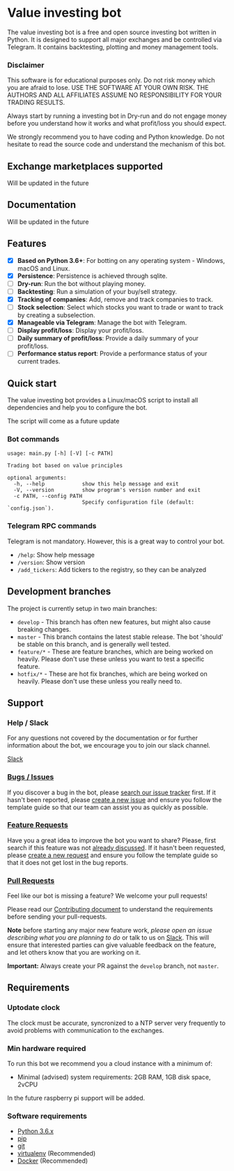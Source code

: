 # Value investing bot 

The value investing bot is a free and open source investing bot written in Python. It is designed to support all 
major exchanges and be controlled via Telegram. It contains backtesting, plotting and money management tools.

### Disclaimer
This software is for educational purposes only. Do not risk money which you are afraid to lose. 
USE THE SOFTWARE AT YOUR OWN RISK. THE AUTHORS AND ALL AFFILIATES ASSUME NO RESPONSIBILITY FOR YOUR TRADING RESULTS.

Always start by running a investing bot in Dry-run and do not engage money before you understand how it works and what profit/loss you should expect.

We strongly recommend you to have coding and Python knowledge. Do not hesitate to read the source code and understand the mechanism of this bot.

Exchange marketplaces supported
------
Will be updated in the future 

Documentation
------
Will be updated in the future 
 
## Features

- [x] **Based on Python 3.6+**: For botting on any operating system - Windows, macOS and Linux.
- [x] **Persistence**: Persistence is achieved through sqlite.
- [ ] **Dry-run**: Run the bot without playing money.
- [ ] **Backtesting**: Run a simulation of your buy/sell strategy.
- [x] **Tracking of companies**: Add, remove and track companies to track. 
- [ ] **Stock selection**: Select which stocks you want to trade or want to track by creating a subselection.
- [x] **Manageable via Telegram**: Manage the bot with Telegram.
- [ ] **Display profit/loss**: Display your profit/loss.
- [ ] **Daily summary of profit/loss**: Provide a daily summary of your profit/loss.
- [ ] **Performance status report**: Provide a performance status of your current trades.

## Quick start

The value investing bot provides a Linux/macOS script to install all dependencies and help you to configure the bot.

The script will come as a future update

### Bot commands


```
usage: main.py [-h] [-V] [-c PATH]

Trading bot based on value principles

optional arguments:
  -h, --help            show this help message and exit
  -V, --version         show program's version number and exit
  -c PATH, --config PATH
                        Specify configuration file (default: `config.json`).

```

### Telegram RPC commands

Telegram is not mandatory. However, this is a great way to control your bot.

- `/help`: Show help message
- `/version`: Show version
- `/add_tickers`: Add tickers to the registry, so they can be analyzed


## Development branches

The project is currently setup in two main branches:

- `develop` - This branch has often new features, but might also cause breaking changes.
- `master` - This branch contains the latest stable release. The bot 'should' be stable on this branch, and is generally well tested.
- `feature/*` - These are feature branches, which are being worked on heavily. Please don't use these unless you want to test a specific feature.
- `hotfix/*` - These are hot fix branches, which are being worked on heavily. Please don't use these unless you really need to.

## Support

### Help / Slack

For any questions not covered by the documentation or for further
information about the bot, we encourage you to join our slack channel.

[Slack](https://join.slack.com/t/investingbots/shared_invite/enQtODgwNTg3MzA2MjYyLTdiZjczZDRlNWJjNDdmYThiMGE0MzFhOTg4Y2E0NzQ2OTgxYjA1NzU3ZWJiY2JhOTE1ZGJlZGFiNDU3OTAzMDg)

### [Bugs / Issues](https://github.com/investingbots/value-investing-bot/issues?q=is%3Aissue)

If you discover a bug in the bot, please
[search our issue tracker](https://github.com/investingbots/value-investing-bot/issues?q=is%3Aissue)
first. If it hasn't been reported, please
[create a new issue](https://github.com/investingbots/value-investing-bot/issues/new) and
ensure you follow the template guide so that our team can assist you as
quickly as possible.

### [Feature Requests](https://github.com/investingbots/value-investing-bot/labels/enhancement)

Have you a great idea to improve the bot you want to share? Please,
first search if this feature was not [already discussed](https://github.com/investingbots/value-investing-bot/labels/enhancement).
If it hasn't been requested, please
[create a new request](https://github.com/investingbots/value-investing-bot/new)
and ensure you follow the template guide so that it does not get lost
in the bug reports.

### [Pull Requests](https://github.com/investingbots/value-investing-bot/pulls)

Feel like our bot is missing a feature? We welcome your pull requests!

Please read our
[Contributing document](https://github.com/investingbots/value-investing-bot/blob/develop/CONTRIBUTING.md)
to understand the requirements before sending your pull-requests.

**Note** before starting any major new feature work, *please open an issue describing what you are planning to do* or talk to us on [Slack](https://join.slack.com/t/investingbots/shared_invite/enQtODgwNTg3MzA2MjYyLTdiZjczZDRlNWJjNDdmYThiMGE0MzFhOTg4Y2E0NzQ2OTgxYjA1NzU3ZWJiY2JhOTE1ZGJlZGFiNDU3OTAzMDg). 
This will ensure that interested parties can give valuable feedback on the feature, and let others know that you are working on it.

**Important:** Always create your PR against the `develop` branch, not `master`.

## Requirements

### Uptodate clock
The clock must be accurate, syncronized to a NTP server very frequently to avoid problems with communication to the exchanges.

### Min hardware required

To run this bot we recommend you a cloud instance with a minimum of:

- Minimal (advised) system requirements: 2GB RAM, 1GB disk space, 2vCPU

In the future raspberry pi support will be added.

### Software requirements

- [Python 3.6.x](http://docs.python-guide.org/en/latest/starting/installation/)
- [pip](https://pip.pypa.io/en/stable/installing/)
- [git](https://git-scm.com/book/en/v2/Getting-Started-Installing-Git)
- [virtualenv](https://virtualenv.pypa.io/en/stable/installation/) (Recommended)
- [Docker](https://www.docker.com/products/docker) (Recommended)